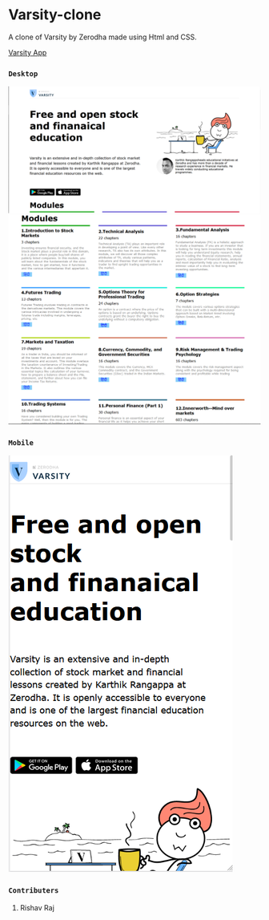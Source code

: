 # Varsity-clone

A clone of Varsity by Zerodha made using Html and CSS.

<a href="https://rishav-mngo.github.io/varsity-clone/">Varsity App</a>

### `Desktop`

![ScreenShot](https://github.com/Rishav-mngo/varsity-clone/blob/main/ScreenShots/header.PNG)
![ScreenShot](https://github.com/Rishav-mngo/varsity-clone/blob/main/ScreenShots/modules.png)

### `Mobile`

![ScreenShot](https://github.com/Rishav-mngo/varsity-clone/blob/main/ScreenShots/mobile.PNG)

### `Contributers`

1. Rishav Raj

